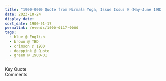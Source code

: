 ```yaml
---
title: "1900-0000 Quote from Nirmala Yoga, Issue Issue 9 (May-June 1982), Page 22"
date: 2023-10-24
display_date: 
sort_date: 1900-01-17
permalink: /events/1900-0117-0000
tags:
  - blue @ English
  - brown @ TBD
  - crimson @ 1900
  - deeppink @ Quote
  - green @ 1900-01
---
```


<wave-list>
  <list-title color="green" width="75">Key Quote</list-title>
  <list-item color="BlanchedAlmond"  width="200"></list-item>
  <list-item color="Lavender"></list-item>
  <list-item color="BlanchedAlmond"></list-item>
</wave-list>

<br>

<wave-list>
  <list-title color="green" width="75">Comments</list-title>
  <list-item color="BlanchedAlmond"  width="200"></list-item>
  <list-item color="Lavender"></list-item>
  <list-item color="BlanchedAlmond"></list-item>
</wave-list>